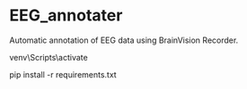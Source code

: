 # EEG_annotater
Automatic annotation of EEG data using BrainVision Recorder.





venv\Scripts\activate

pip install -r requirements.txt

